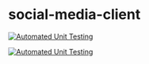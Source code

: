 # social-media-client



[![Automated Unit Testing](https://github.com/Emel-H/social-media-client/actions/workflows/unit-test.yml/badge.svg)](https://github.com/Emel-H/social-media-client/actions/workflows/unit-test.yml)

[![Automated Unit Testing](https://github.com/Emel-H/social-media-client/actions/workflows/unit-test.yml/badge.svg)](https://github.com/Emel-H/social-media-client/actions/workflows/unit-test.yml)